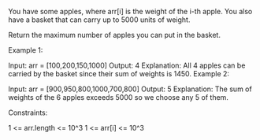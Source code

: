 You have some apples, where arr[i] is the weight of the i-th apple.  You also have a basket that can carry up to 5000 units of weight.

Return the maximum number of apples you can put in the basket.

 

Example 1:

Input: arr = [100,200,150,1000]
Output: 4
Explanation: All 4 apples can be carried by the basket since their sum of weights is 1450.
Example 2:

Input: arr = [900,950,800,1000,700,800]
Output: 5
Explanation: The sum of weights of the 6 apples exceeds 5000 so we choose any 5 of them.
 

Constraints:

1 <= arr.length <= 10^3
1 <= arr[i] <= 10^3
